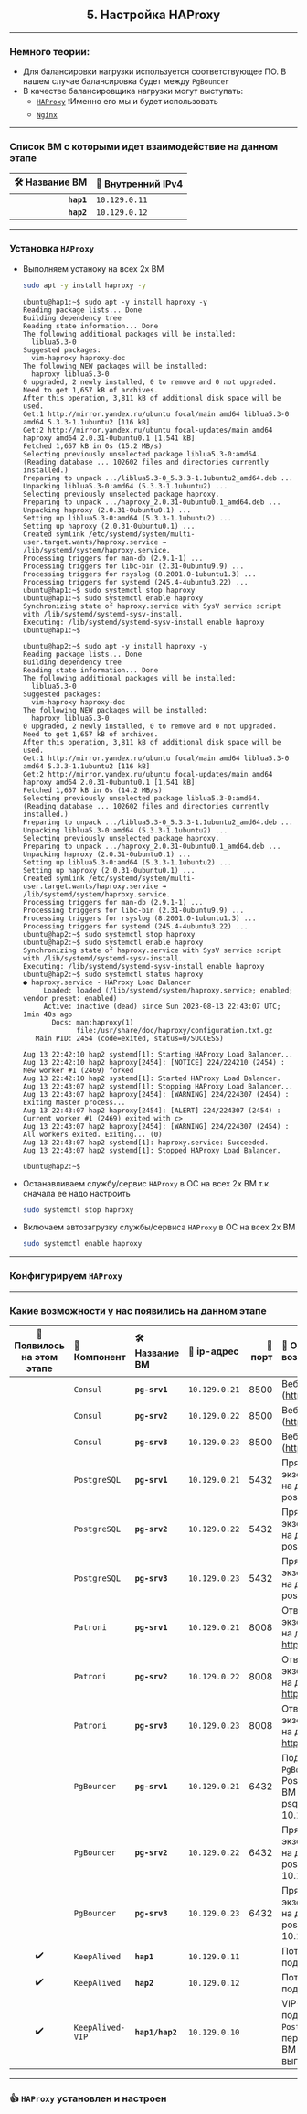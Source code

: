   <div align="center"><h2> 5. Настройка HAProxy </h2></div>

***
### Немного теории:
  * Для балансировки нагрузки используется соответствующее ПО. В нашем случае балансировка будет между `PgBouncer`
  * В качестве балансировщика нагрузки могут выступать:
      * [`HAProxy`](https://www.haproxy.org/) ❗️Именно его мы и будет использовать
      * [`Nginx`](http://nginx.org/)

*** 
### Список ВМ с которыми идет взаимодействие на данном этапе
  :hammer_and_wrench: Название ВМ | :memo: Внутренний IPv4 |
  |--------------:|---------------|
  | **`hap1`** | `10.129.0.11` |
  | **`hap2`** | `10.129.0.12` |      
  
***
### Установка `HAProxy`
  * Выполняем устаноку на всех 2х ВМ
    ```bash
    sudo apt -y install haproxy -y
    ```
    ```console
    ubuntu@hap1:~$ sudo apt -y install haproxy -y
    Reading package lists... Done
    Building dependency tree       
    Reading state information... Done
    The following additional packages will be installed:
      liblua5.3-0
    Suggested packages:
      vim-haproxy haproxy-doc
    The following NEW packages will be installed:
      haproxy liblua5.3-0
    0 upgraded, 2 newly installed, 0 to remove and 0 not upgraded.
    Need to get 1,657 kB of archives.
    After this operation, 3,811 kB of additional disk space will be used.
    Get:1 http://mirror.yandex.ru/ubuntu focal/main amd64 liblua5.3-0 amd64 5.3.3-1.1ubuntu2 [116 kB]
    Get:2 http://mirror.yandex.ru/ubuntu focal-updates/main amd64 haproxy amd64 2.0.31-0ubuntu0.1 [1,541 kB]
    Fetched 1,657 kB in 0s (15.2 MB/s) 
    Selecting previously unselected package liblua5.3-0:amd64.
    (Reading database ... 102602 files and directories currently installed.)
    Preparing to unpack .../liblua5.3-0_5.3.3-1.1ubuntu2_amd64.deb ...
    Unpacking liblua5.3-0:amd64 (5.3.3-1.1ubuntu2) ...
    Selecting previously unselected package haproxy.
    Preparing to unpack .../haproxy_2.0.31-0ubuntu0.1_amd64.deb ...
    Unpacking haproxy (2.0.31-0ubuntu0.1) ...
    Setting up liblua5.3-0:amd64 (5.3.3-1.1ubuntu2) ...
    Setting up haproxy (2.0.31-0ubuntu0.1) ...
    Created symlink /etc/systemd/system/multi-user.target.wants/haproxy.service → /lib/systemd/system/haproxy.service.
    Processing triggers for man-db (2.9.1-1) ...
    Processing triggers for libc-bin (2.31-0ubuntu9.9) ...
    Processing triggers for rsyslog (8.2001.0-1ubuntu1.3) ...
    Processing triggers for systemd (245.4-4ubuntu3.22) ...
    ubuntu@hap1:~$ sudo systemctl stop haproxy
    ubuntu@hap1:~$ sudo systemctl enable haproxy
    Synchronizing state of haproxy.service with SysV service script with /lib/systemd/systemd-sysv-install.
    Executing: /lib/systemd/systemd-sysv-install enable haproxy
    ubuntu@hap1:~$ 
    ```
    ```console
    ubuntu@hap2:~$ sudo apt -y install haproxy -y
    Reading package lists... Done
    Building dependency tree       
    Reading state information... Done
    The following additional packages will be installed:
      liblua5.3-0
    Suggested packages:
      vim-haproxy haproxy-doc
    The following NEW packages will be installed:
      haproxy liblua5.3-0
    0 upgraded, 2 newly installed, 0 to remove and 0 not upgraded.
    Need to get 1,657 kB of archives.
    After this operation, 3,811 kB of additional disk space will be used.
    Get:1 http://mirror.yandex.ru/ubuntu focal/main amd64 liblua5.3-0 amd64 5.3.3-1.1ubuntu2 [116 kB]
    Get:2 http://mirror.yandex.ru/ubuntu focal-updates/main amd64 haproxy amd64 2.0.31-0ubuntu0.1 [1,541 kB]
    Fetched 1,657 kB in 0s (14.2 MB/s) 
    Selecting previously unselected package liblua5.3-0:amd64.
    (Reading database ... 102602 files and directories currently installed.)
    Preparing to unpack .../liblua5.3-0_5.3.3-1.1ubuntu2_amd64.deb ...
    Unpacking liblua5.3-0:amd64 (5.3.3-1.1ubuntu2) ...
    Selecting previously unselected package haproxy.
    Preparing to unpack .../haproxy_2.0.31-0ubuntu0.1_amd64.deb ...
    Unpacking haproxy (2.0.31-0ubuntu0.1) ...
    Setting up liblua5.3-0:amd64 (5.3.3-1.1ubuntu2) ...
    Setting up haproxy (2.0.31-0ubuntu0.1) ...
    Created symlink /etc/systemd/system/multi-user.target.wants/haproxy.service → /lib/systemd/system/haproxy.service.
    Processing triggers for man-db (2.9.1-1) ...
    Processing triggers for libc-bin (2.31-0ubuntu9.9) ...
    Processing triggers for rsyslog (8.2001.0-1ubuntu1.3) ...
    Processing triggers for systemd (245.4-4ubuntu3.22) ...
    ubuntu@hap2:~$ sudo systemctl stop haproxy
    ubuntu@hap2:~$ sudo systemctl enable haproxy
    Synchronizing state of haproxy.service with SysV service script with /lib/systemd/systemd-sysv-install.
    Executing: /lib/systemd/systemd-sysv-install enable haproxy
    ubuntu@hap2:~$ sudo systemctl status haproxy
    ● haproxy.service - HAProxy Load Balancer
         Loaded: loaded (/lib/systemd/system/haproxy.service; enabled; vendor preset: enabled)
         Active: inactive (dead) since Sun 2023-08-13 22:43:07 UTC; 1min 40s ago
           Docs: man:haproxy(1)
                 file:/usr/share/doc/haproxy/configuration.txt.gz
       Main PID: 2454 (code=exited, status=0/SUCCESS)
    
    Aug 13 22:42:10 hap2 systemd[1]: Starting HAProxy Load Balancer...
    Aug 13 22:42:10 hap2 haproxy[2454]: [NOTICE] 224/224210 (2454) : New worker #1 (2469) forked
    Aug 13 22:42:10 hap2 systemd[1]: Started HAProxy Load Balancer.
    Aug 13 22:43:07 hap2 systemd[1]: Stopping HAProxy Load Balancer...
    Aug 13 22:43:07 hap2 haproxy[2454]: [WARNING] 224/224307 (2454) : Exiting Master process...
    Aug 13 22:43:07 hap2 haproxy[2454]: [ALERT] 224/224307 (2454) : Current worker #1 (2469) exited with c>
    Aug 13 22:43:07 hap2 haproxy[2454]: [WARNING] 224/224307 (2454) : All workers exited. Exiting... (0)
    Aug 13 22:43:07 hap2 systemd[1]: haproxy.service: Succeeded.
    Aug 13 22:43:07 hap2 systemd[1]: Stopped HAProxy Load Balancer.
    
    ubuntu@hap2:~$ 
    ```
  * Останавливаем службу/сервис `HAProxy` в ОС на всех 2х ВМ т.к. сначала ее надо настроить
    ```bash
    sudo systemctl stop haproxy
    ```
  * Включаем автозагрузку службы/сервиса `HAProxy` в ОС на всех 2х ВМ
    ```bash
    sudo systemctl enable haproxy
    ```

***
### Конфигурируем `HAProxy`



***

### Какие возможности у нас появились на данном этапе
  | :electric_plug: Появилось на этом этапе | :electric_plug: Компонент | :hammer_and_wrench: Название ВМ | :link: ip-адрес | :magnet: порт | :memo: Описание возможности |
  |:--:|:---|:--------|:----------|------:|:------------------------------------------|
  |  | `Consul` | **`pg-srv1`** | `10.129.0.21` | 8500 | Веб-интерфейс (http://10.129.0.21:8500) |
  |  | `Consul` | **`pg-srv2`** | `10.129.0.22` | 8500 | Веб-интерфейс (http://10.129.0.22:8500) |
  |  | `Consul` | **`pg-srv3`** | `10.129.0.23` | 8500 | Веб-интерфейс (http://10.129.0.23:8500) |
  |  | `PostgreSQL` | **`pg-srv1`** | `10.129.0.21` | 5432 | Прямое подключение к экземпляру PostgreSQL на данной ВМ (sudo -u postgres psql -p 5432) |
  |  | `PostgreSQL` | **`pg-srv2`** | `10.129.0.22` | 5432 | Прямое подключение к экземпляру PostgreSQL на данной ВМ (sudo -u postgres psql -p 5432) |
  |  | `PostgreSQL` | **`pg-srv3`** | `10.129.0.23` | 5432 | Прямое подключение к экземпляру PostgreSQL на данной ВМ (sudo -u postgres psql -p 5432) |
  |  | `Patroni` | **`pg-srv1`** | `10.129.0.21` | 8008 | Ответ Patroni о роли экземпляра PostgreSQL на данной ВМ (curl http://10.129.0.21:8008) |
  |  | `Patroni` | **`pg-srv2`** | `10.129.0.22` | 8008 | Ответ Patroni о роли экземпляра PostgreSQL на данной ВМ (curl http://10.129.0.22:8008) |
  |  | `Patroni` | **`pg-srv3`** | `10.129.0.23` | 8008 | Ответ Patroni о роли экземпляра PostgreSQL на данной ВМ (curl http://10.129.0.23:8008) |
  |  | `PgBouncer` | **`pg-srv1`** | `10.129.0.21` | 6432 | Подключение через `PgBouncer` к экземпляру PostgreSQL на данной ВМ (sudo -u postgres psql -p 6432 -h 10.129.0.21) |
  |  | `PgBouncer` | **`pg-srv2`** | `10.129.0.22` | 6432 | Прямое подключение к экземпляру PostgreSQL на данной ВМ (sudo -u postgres psql -p 6432 -h 10.129.0.22) |
  |  | `PgBouncer` | **`pg-srv3`** | `10.129.0.23` | 6432 | Прямое подключение к экземпляру PostgreSQL на данной ВМ (sudo -u postgres psql -p 6432 -h 10.129.0.23) |
  | :heavy_check_mark: | `KeepAlived` | **`hap1`** | `10.129.0.11` |  | Потенциальная ВМ для поднятия VIP-адреса |
  | :heavy_check_mark: | `KeepAlived` | **`hap2`** | `10.129.0.12` |  | Потенциальная ВМ для поднятия VIP-адреса |
  | :heavy_check_mark: | `KeepAlived-VIP` | **`hap1/hap2`** | `10.129.0.10` |  | VIP-адрес для подключения к `PostgreSQL`. Он может перемещаться между ВМ в зависимости от выполнения условий |



***
### :+1: `HAProxy` установлен и настроен
